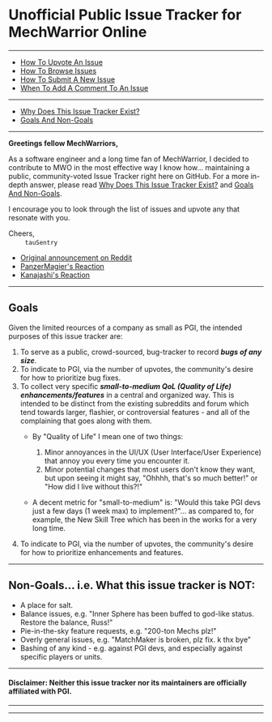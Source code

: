 # Unofficial Public Issue Tracker for MechWarrior Online
  
---

* [How To Upvote An Issue](https://github.com/MechWarriorOnline/issue-tracker/wiki/How-To-Upvote-An-Issue)
* [How To Browse Issues](https://github.com/MechWarriorOnline/issue-tracker/wiki/How-To-Browse-Issues)
* [How To Submit A New Issue](https://github.com/MechWarriorOnline/issue-tracker/wiki/How-To-Submit-A-New-Issue)
* [When To Add A Comment To An Issue](https://github.com/MechWarriorOnline/issue-tracker/wiki/When-To-Add-A-Comment-To-An-Issue)

---

* [Why Does This Issue Tracker Exist?](https://github.com/MechWarriorOnline/issue-tracker/wiki/Why-This-Issue-Tracker-Exists)
* [Goals And Non-Goals](https://github.com/MechWarriorOnline/issue-tracker/wiki/Goals-And-Non-Goals)

---

**Greetings fellow MechWarriors,**

As a software engineer and a long time fan of MechWarrior, I decided to contribute to MWO in the most effective way I know how... maintaining a public, community-voted Issue Tracker right here on GitHub. For a more in-depth answer, please read [Why Does This Issue Tracker Exist?](https://github.com/MechWarriorOnline/issue-tracker/wiki/Why-This-Issue-Tracker-Exists) and [Goals And Non-Goals](https://github.com/MechWarriorOnline/issue-tracker/wiki/Goals-And-Non-Goals).

I encourage you to look through the list of issues and upvote any that resonate with you.

Cheers,  
`    ` `tauSentry`

* [Original announcement on Reddit](https://www.reddit.com/r/OutreachHPG/comments/67ya6m/unofficial_public_issue_tracker_for_mwo)
* [PanzerMagier's Reaction](https://www.reddit.com/r/OutreachHPG/comments/67ya6m/unofficial_public_issue_tracker_for_mwo/dgy4dc4/)
* [Kanajashi's Reaction](https://www.reddit.com/r/OutreachHPG/comments/67ya6m/unofficial_public_issue_tracker_for_mwo/dgw0o5n/)

---

## Goals
Given the limited reources of a company as small as PGI, the intended purposes of this issue tracker are:
1. To serve as a public, crowd-sourced, bug-tracker to record __*bugs of any size*__.
2. To indicate to PGI, via the number of upvotes, the community's desire for how to prioritize bug fixes.
3. To collect very specific __*small-to-medium QoL (Quality of Life) enhancements/features*__ in a central and organized way. This is intended to be distinct from the existing subreddits and forum which tend towards larger, flashier, or controversial features - and all of the complaining that goes along with them.
    * By "Quality of Life" I mean one of two things:
      1. Minor annoyances in the UI/UX (User Interface/User Experience) that annoy you every time you encounter it.  
      2. Minor potential changes that most users don't know they want, but upon seeing it might say, "Ohhhh, that's so much better!" or "How did I live without this?!"

    * A decent metric for "small-to-medium" is: "Would this take PGI devs just a few days (1 week max) to implement?"... as compared to, for example, the New Skill Tree which has been in the works for a very long time.
4. To indicate to PGI, via the number of upvotes, the community's desire for how to prioritize enhancements and features.

---
  
## Non-Goals... i.e. What this issue tracker is NOT:
* A place for salt.
* Balance issues, e.g. "Inner Sphere has been buffed to god-like status. Restore the balance, Russ!"
* Pie-in-the-sky feature requests, e.g. "200-ton Mechs plz!"
* Overly general issues, e.g. "MatchMaker is broken, plz fix. k thx bye"
* Bashing of any kind - e.g. against PGI devs, and especially against specific players or units.
  
---
  
#### Disclaimer: Neither this issue tracker nor its maintainers are officially affiliated with PGI.

---
---

